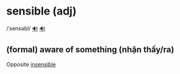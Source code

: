 # sensible (adj)

/ˈsensəbl/ [🔊](https://www.oxfordlearnersdictionaries.com/media/english/uk_pron/s/sen/sensi/sensible__gb_4.mp3) [🔊](https://www.oxfordlearnersdictionaries.com/media/english/us_pron/s/sen/sensi/sensible__us_3.mp3)

## (formal) aware of something (nhận thấy/ra)

Opposite [insensible]()
